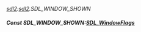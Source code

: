 _[sdl2](../../modules/sdl2/sdl2-module.md):[sdl2](../../modules/sdl2/sdl2-module.md).SDL\_WINDOW\_SHOWN_
##### Const SDL\_WINDOW\_SHOWN:[SDL_WindowFlags](../../modules/sdl2/sdl2-sdl_windowflags.md)
